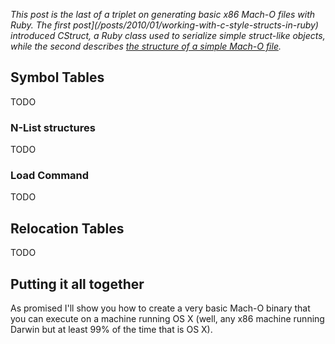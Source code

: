 *This post is the last of a triplet on generating basic x86 Mach-O files
with Ruby. The first post](/posts/2010/01/working-with-c-style-structs-in-ruby) introduced CStruct,
a Ruby class used to serialize simple struct-like objects, while the second describes
[the structure of a simple Mach-O file](/posts/2010/01/basics-of-the-mach-o-file-format).*

## Symbol Tables

TODO


### N-List structures

TODO


### Load Command

TODO


## Relocation Tables

TODO


## Putting it all together

As promised I'll show you how to create a very basic Mach-O binary
that you can execute on a machine running OS X (well, any x86 machine
running Darwin but at least 99% of the time that is OS X).
